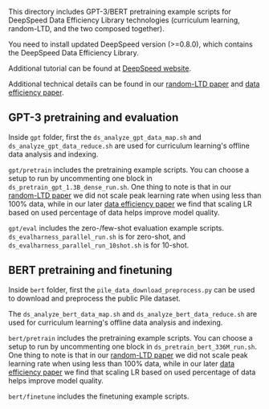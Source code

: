 This directory includes GPT-3/BERT pretraining example scripts for DeepSpeed Data Efficiency Library technologies (curriculum learning, random-LTD, and the two composed together).

You need to install updated DeepSpeed version (>=0.8.0), which contains the DeepSpeed Data Efficiency Library.

Additional tutorial can be found at [DeepSpeed website](https://www.deepspeed.ai/tutorials/data-efficiency/).

Additional technical details can be found in our [random-LTD paper](https://arxiv.org/abs/2211.11586) and [data efficiency paper](https://arxiv.org/abs/2212.03597).

## GPT-3 pretraining and evaluation
Inside ``gpt`` folder, first the ``ds_analyze_gpt_data_map.sh`` and ``ds_analyze_gpt_data_reduce.sh`` are used for curriculum learning's offline data analysis and indexing.

``gpt/pretrain`` includes the pretraining example scripts. You can choose a setup to run by uncommenting one block in ``ds_pretrain_gpt_1.3B_dense_run.sh``. One thing to note is that in our [random-LTD paper](https://arxiv.org/abs/2211.11586) we did not scale peak learning rate when using less than 100% data, while in our later [data efficiency paper](https://arxiv.org/abs/2212.03597) we find that scaling LR based on used percentage of data helps improve model quality.

``gpt/eval`` includes the zero-/few-shot evaluation example scripts. ``ds_evalharness_parallel_run.sh`` is for zero-shot, and ``ds_evalharness_parallel_run_10shot.sh`` is for 10-shot.

## BERT pretraining and finetuning
Inside ``bert`` folder, first the ``pile_data_download_preprocess.py`` can be used to download and preprocess the public Pile dataset.

The ``ds_analyze_bert_data_map.sh`` and ``ds_analyze_bert_data_reduce.sh`` are used for curriculum learning's offline data analysis and indexing.

``bert/pretrain`` includes the pretraining example scripts. You can choose a setup to run by uncommenting one block in ``ds_pretrain_bert_336M_run.sh``. One thing to note is that in our [random-LTD paper](https://arxiv.org/abs/2211.11586) we did not scale peak learning rate when using less than 100% data, while in our later [data efficiency paper](https://arxiv.org/abs/2212.03597) we find that scaling LR based on used percentage of data helps improve model quality.

``bert/finetune`` includes the finetuning example scripts.